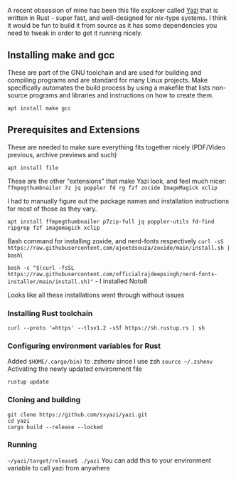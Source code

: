 A recent obsession of mine has been this file explorer called [Yazi](https://yazi-rs.github.io/docs/installation) that is written in Rust - super fast, and well-designed for *nix*-type systems. I think it would be fun to build it from source as it has some dependencies you need to tweak in order to get it running nicely.

## Installing make and gcc

These are part of the GNU toolchain and are used for building and compiling programs and are standard for many Linux projects. Make specifically automates the build process by using a makefile that lists non-source programs and libraries and instructions on how to create them.

`apt install make gcc` 

## Prerequisites and Extensions
These are needed to make sure everything fits together nicely (PDF/Video previous, archive previews and such)

`apt install file`

These are the other "extensions" that make Yazi look, and feel much nicer:
`ffmpegthumbnailer 7z jq poppler fd rg fzf zocide ImageMagick xclip`

I had to manually figure out the package names and installation instructions for most of those as they vary.

`apt install ffmpegthumbnailer p7zip-full jq poppler-utils fd-find ripgrep fzf imagemagick xclip`

Bash command for installing zoxide, and nerd-fonts respectively
`curl -sS https://raw.githubusercontent.com/ajeetdsouza/zoxide/main/install.sh | bash`\

`bash -c "$(curl -fsSL https://raw.githubusercontent.com/officialrajdeepsingh/nerd-fonts-installer/main/install.sh)"` - I installed Noto8

Looks like all these installations went through without issues

### Installing Rust toolchain
`curl --proto '=https' --tlsv1.2 -sSf https://sh.rustup.rs | sh`

### Configuring environment variables for Rust

Added `$HOME/.cargo/bin)`  to .zshenv since I use zsh
`source ~/.zshenv` Activating the newly updated environment file

`rustup update`

### Cloning and building 
```
git clone https://github.com/sxyazi/yazi.git
cd yazi
cargo build --release --locked
```

### Running

`~/yazi/target/release$ ./yazi`
You can add this to your environment variable to call yazi from anywhere
